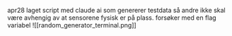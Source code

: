 apr28 laget script med claude ai som genererer testdata så andre ikke skal være avhengig av at sensorene fysisk er på plass. forsøker med en flag variabel
![[random_generator_terminal.png]]